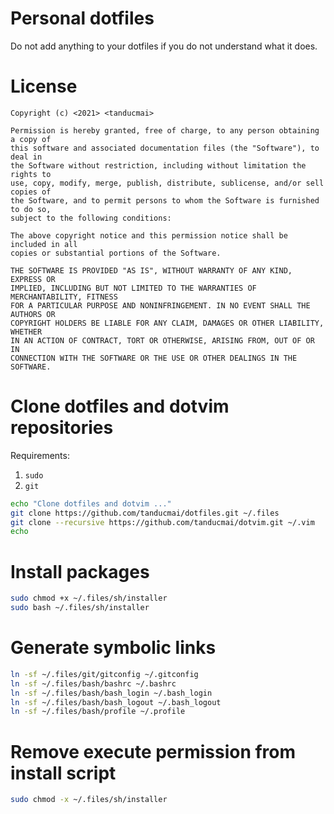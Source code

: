 # Personal dotfiles

Do not add anything to your dotfiles if you do not understand what it does.

# License

```text
Copyright (c) <2021> <tanducmai>

Permission is hereby granted, free of charge, to any person obtaining a copy of
this software and associated documentation files (the "Software"), to deal in
the Software without restriction, including without limitation the rights to
use, copy, modify, merge, publish, distribute, sublicense, and/or sell copies of
the Software, and to permit persons to whom the Software is furnished to do so,
subject to the following conditions:

The above copyright notice and this permission notice shall be included in all
copies or substantial portions of the Software.

THE SOFTWARE IS PROVIDED "AS IS", WITHOUT WARRANTY OF ANY KIND, EXPRESS OR
IMPLIED, INCLUDING BUT NOT LIMITED TO THE WARRANTIES OF MERCHANTABILITY, FITNESS
FOR A PARTICULAR PURPOSE AND NONINFRINGEMENT. IN NO EVENT SHALL THE AUTHORS OR
COPYRIGHT HOLDERS BE LIABLE FOR ANY CLAIM, DAMAGES OR OTHER LIABILITY, WHETHER
IN AN ACTION OF CONTRACT, TORT OR OTHERWISE, ARISING FROM, OUT OF OR IN
CONNECTION WITH THE SOFTWARE OR THE USE OR OTHER DEALINGS IN THE SOFTWARE.
```

# Clone dotfiles and dotvim repositories

Requirements:

1. `sudo`
1. `git`

```bash
echo "Clone dotfiles and dotvim ..."
git clone https://github.com/tanducmai/dotfiles.git ~/.files
git clone --recursive https://github.com/tanducmai/dotvim.git ~/.vim
echo
```

# Install packages

```bash
sudo chmod +x ~/.files/sh/installer
sudo bash ~/.files/sh/installer
```

# Generate symbolic links

```bash
ln -sf ~/.files/git/gitconfig ~/.gitconfig
ln -sf ~/.files/bash/bashrc ~/.bashrc
ln -sf ~/.files/bash/bash_login ~/.bash_login
ln -sf ~/.files/bash/bash_logout ~/.bash_logout
ln -sf ~/.files/bash/profile ~/.profile
```

# Remove execute permission from install script

```bash
sudo chmod -x ~/.files/sh/installer
```
